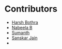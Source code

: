 # Contributors

* [Harsh Bothra](https://twitter.com/harshbothra_)
* [Nabeela B](https://twitter.com/Sk1d_ss)
* [Sumanth](https://twitter.com/SumanthOvs)
* [Sanskar Jain](https://twitter.com/Sanskar_1714)
* 